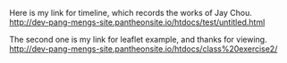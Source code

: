 Here is my link for timeline, which records the works of Jay Chou. 
http://dev-pang-mengs-site.pantheonsite.io/htdocs/test/untitled.html


The second one is my link for leaflet example, and thanks for viewing.
http://dev-pang-mengs-site.pantheonsite.io/htdocs/class%20exercise2/
